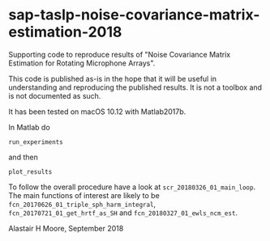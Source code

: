# sap-taslp-noise-covariance-matrix-estimation-2018
Supporting code to reproduce results of "Noise Covariance Matrix Estimation for Rotating Microphone Arrays".

This code is published as-is in the hope that it will be useful in understanding and reproducing the published results. It is not a toolbox and is not documented as such.

It has been tested on macOS 10.12 with Matlab2017b.

In Matlab do

`run_experiments`

and then

`plot_results`


To follow the overall procedure have a look at `scr_20180326_01_main_loop`. The main functions of interest are likely to be 
`fcn_20170626_01_triple_sph_harm_integral`,
`fcn_20170721_01_get_hrtf_as_SH` and `fcn_20180327_01_ewls_ncm_est`.



Alastair H Moore, September 2018
